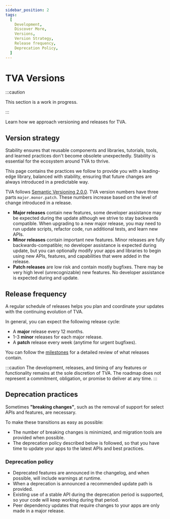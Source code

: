 ```yaml
---
sidebar_position: 2
tags:
  [
    Development,
    Discover More,
    Versions,
    Version Strategy,
    Release frequency,
    Deprecation Policy,
  ]
---
```


# TVA Versions

:::caution

This section is a work in progress.

:::

Learn how we approach versioning and releases for TVA.

## Version strategy

Stability ensures that reusable components and libraries, tutorials, tools, and learned practices don't become obsolete unexpectedly. Stability is essential for the ecosystem around TVA to thrive.

This page contains the practices we follow to provide you with a leading-edge library, balanced with stability, ensuring that future changes are always introduced in a predictable way.

TVA follows [Semantic Versioning 2.0.0](https://semver.org/). TVA version numbers have three parts `major.monor.patch`. These numbers increase based on the level of change introduced in a release.

- **Major releases** contain new features, some developer assistance may be expected during the update although we strive to stay backwards compatible. When upgrading to a new major release, you may need to run update scripts, refactor code, run additional tests, and learn new APIs.
- **Minor releases** contain important new features. Minor releases are fully backwards-compatible; no developer assistance is expected during update, but you can optionally modify your apps and libraries to begin using new APIs, features, and capabilities that were added in the release.
- **Patch releases** are low risk and contain mostly bugfixes. There may be very high level (unrecognizable) new features. No developer assistance is expected during and update.

## Release frequency

A regular schedule of releases helps you plan and coordinate your updates with the continuing evolution of TVA.

In general, you can expect the following release cycle:

- A **major** release every 12 months.
- 1-3 **minor** releases for each major release.
- A **patch** release every week (anytime for urgent bugfixes).

You can follow the [milestones](https://github.com/pluralsight/tva/milestones) for a detailed review of what releases contain.

:::caution
The development, releases, and timing of any features or functionality remains at the sole discretion of TVA. The roadmap does not represent a commitment, obligation, or promise to deliver at any time.
:::

## Deprecation practices

Sometimes **"breaking changes"**, such as the removal of support for select APIs and features, are necessary.

To make these transitions as easy as possible:

- The number of breaking changes is minimized, and migration tools are provided when possible.
- The deprecation policy described below is followed, so that you have time to update your apps to the latest APIs and best practices.

### Deprecation policy

- Deprecated features are announced in the changelog, and when possible, will include warnings at runtime.
- When a deprecation is announced a recommended update path is provided.
- Existing use of a stable API during the deprecation period is supported, so your code will keep working during that period.
- Peer dependency updates that require changes to your apps are only made in a major release.
